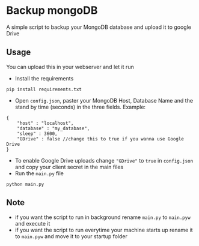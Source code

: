 # Backup mongoDB
A simple script to backup your MongoDB database and upload it to google Drive

## Usage
You can upload this in your webserver and let it run
* Install the requirements
```
pip install requirements.txt
```
* Open `config.json`, paster your MongoDB Host, Database Name and the stand by time (seconds) in the three fields.
Example:
```
{
    "host" : "localhost",
    "database" : "my_database",
    "sleep" : 3600,
    "GDrive" : false //change this to true if you wanna use Google Drive
}
```
* To enable Google Drive uploads change `"GDrive"` to `true` in `config.json` and copy your client secret in the main files
* Run the `main.py` file
```
python main.py
```

## Note
* if you want the script to run in background rename `main.py` to `main.pyw` and execute it
* if you want the script to run everytime your machine starts up rename it to `main.pyw` and move it to your startup folder
